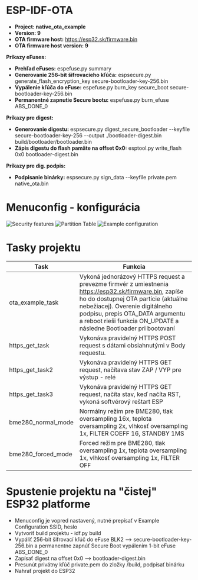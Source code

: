 # ESP-IDF-OTA 
* **Project: native_ota_example**
* **Version: 9**
* **OTA firmware host:** https://esp32.sk/firmware.bin
* **OTA firmware host version: 9**

**Príkazy eFuses:**
* **Prehľad eFuses:** espefuse.py summary
* **Generovanie 256-bit šifrovacieho kľúča:** espsecure.py generate_flash_encryption_key secure-bootloader-key-256.bin
* **Vypálenie kľúča do eFuse:** espefuse.py burn_key secure_boot secure-bootloader-key-256.bin
* **Permanentné zapnutie Secure bootu:** espefuse.py burn_efuse ABS_DONE_0

**Príkazy pre digest:**
* **Generovanie digestu:** espsecure.py digest_secure_bootloader --keyfile secure-bootloader-key-256 --output ./bootloader-digest.bin build/bootloader/bootloader.bin
* **Zápis digestu do flash pamäte na offset 0x0:** esptool.py write_flash 0x0 bootloader-digest.bin

**Príkazy pre dig. podpis:**
* **Podpisanie binárky:** espsecure.py sign_data --keyfile private.pem native_ota.bin

# Menuconfig - konfigurácia
![Security features](https://i.imgur.com/tQZJ5ZS.png)
![Partition Table](https://i.imgur.com/6jPF817.png)
![Example configuration](https://i.imgur.com/VdNexRi.png)

# Tasky projektu
|Task|Funkcia|
|-------------|-------------|
|ota_example_task|Vykoná jednorázový HTTPS request a prevezme firmvér z umiestnenia https://esp32.sk/firmware.bin, zapíše ho do dostupnej OTA partície (aktuálne nebežiacej). Overenie digitálneho podpisu, prepis OTA_DATA argumentu a reboot rieši funkcia ON_UPDATE a následne Bootloader pri bootovaní|
|https_get_task|Vykonáva pravidelný HTTPS POST request s dátami obsiahnutými v Body requestu.|
|https_get_task2|Vykonáva pravidelný HTTPS GET request, načítava stav ZAP / VYP pre výstup - relé|
|https_get_task3|Vykonáva pravidelný HTTPS GET request, načíta stav, keď načíta RST, vykoná softvérový reštart ESP|
|bme280_normal_mode|Normálny režim pre BME280, tlak oversampling 16x, teplota oversampling 2x, vlhkosť oversampling 1x, FILTER COEFF 16, STANDBY 1MS |
|bme280_forced_mode|Forced režim pre BME280, tlak oversampling 1x, teplota oversampling 1x, vlhkosť oversampling 1x, FILTER OFF |

# Spustenie projektu na "čistej" ESP32 platforme
* Menuconfig je vopred nastavený, nutné prepísať v Example Configuration SSID, heslo
* Vytvoriť build projektu - idf.py build
* Vypáliť 256-bit šifrovací kľúč do eFuse BLK2 --> secure-bootloader-key-256.bin a permanentne zapnúť Secure Boot vypálením 1-bit eFuse ABS_DONE_0
* Zapísať digest na offset 0x0 --> bootloader-digest.bin
* Presunút privátny kľúč private.pem do zložky /build, podpísať binárku
* Nahrať projekt do ESP32
